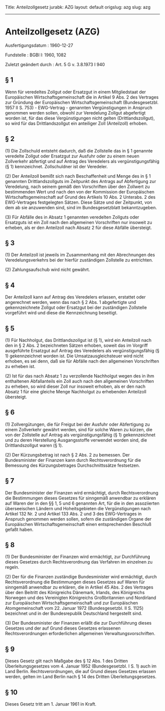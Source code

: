 Title: Anteilzollgesetz
jurabk: AZG
layout: default
origslug: azg
slug: azg

---

# Anteilzollgesetz (AZG)

Ausfertigungsdatum
:   1960-12-27

Fundstelle
:   BGBl I: 1960, 1082

Zuletzt geändert durch
:   Art. 5 G v. 3.8.1973 I 940


## § 1

Wenn für veredeltes Zollgut oder Ersatzgut in einem Mitgliedstaat der
Europäischen Wirtschaftsgemeinschaft die in Artikel 9 Abs. 2 des
Vertrages zur Gründung der Europäischen Wirtschaftsgemeinschaft
(Bundesgesetzbl. 1957 II S. 753) - EWG-Vertrag - genannten
Vergünstigungen in Anspruch genommen werden sollen, obwohl zur
Veredelung Zollgut abgefertigt worden ist, für das diese
Vergünstigungen nicht gelten (Drittlandszollgut), so wird für das
Drittlandszollgut ein anteiliger Zoll (Anteilzoll) erhoben.


## § 2

(1) Die Zollschuld entsteht dadurch, daß die Zollstelle das in § 1
genannte veredelte Zollgut oder Ersatzgut zur Ausfuhr oder zu einem
neuen Zollverkehr abfertigt und auf Antrag des Veredelers als
vergünstigungsfähig (§ 1) kennzeichnet. Zollschuldner ist der
Veredeler.

(2) Der Anteilzoll bemißt sich nach Beschaffenheit und Menge des in §
1 genannten Drittlandszollguts im Zeitpunkt des Antrags auf
Abfertigung zur Veredelung, nach seinem gemäß den Vorschriften über
den Zollwert zu bestimmenden Wert und nach den von der Kommission der
Europäischen Wirtschaftsgemeinschaft auf Grund des Artikels 10 Abs. 2
Unterabs. 2 des EWG-Vertrages festgelegten Sätzen. Diese Sätze und der
Zeitpunkt, von dem ab sie anzuwenden sind, sind im Bundesgesetzblatt
bekanntzugeben.

(3) Für Abfälle des in Absatz 1 genannten veredelten Zollguts oder
Ersatzguts ist ein Zoll nach den allgemeinen Vorschriften nur insoweit
zu erheben, als er den Anteilzoll nach Absatz 2 für diese Abfälle
übersteigt.


## § 3

(1) Der Anteilzoll ist jeweils im Zusammenhang mit den Abrechnungen
des Veredelungsverkehrs bei der hierfür zuständigen Zollstelle zu
entrichten.

(2) Zahlungsaufschub wird nicht gewährt.


## § 4

Der Anteilzoll kann auf Antrag des Veredelers erlassen, erstattet oder
angerechnet werden, wenn das nach § 2 Abs. 1 abgefertigte und
gekennzeichnete Zollgut oder Ersatzgut bei der zuständigen Zollstelle
vorgeführt wird und diese die Kennzeichnung beseitigt.


## § 5

(1) Für Nachholgut, das Drittlandszollgut ist (§ 1), wird ein
Anteilzoll nach den in § 2 Abs. 2 bezeichneten Sätzen erhoben, soweit
das im Vorgriff ausgeführte Ersatzgut auf Antrag des Veredelers als
vergünstigungsfähig (§ 1) gekennzeichnet worden ist. Die
Umsatzausgleichsteuer wird nicht erhoben, es sei denn, daß sie für
Abfälle nach den allgemeinen Vorschriften zu erheben ist.

(2) Ist für das nach Absatz 1 zu verzollende Nachholgut wegen des in
ihm enthaltenen Abfallanteils ein Zoll auch nach den allgemeinen
Vorschriften zu erheben, so wird dieser Zoll nur insoweit erhoben, als
er den nach Absatz 1 für eine gleiche Menge Nachholgut zu erhebenden
Anteilzoll übersteigt.


## § 6

(1) Zollvergütungen, die für Freigut bei der Ausfuhr oder Abfertigung
zu einem Zollverkehr gewährt werden, sind für solche Waren zu kürzen,
die von der Zollstelle auf Antrag als vergünstigungsfähig (§ 1)
gekennzeichnet und zu deren Herstellung Ausgangsstoffe verwendet
worden sind, die Drittlandszollgut waren (§ 1).

(2) Der Kürzungsbetrag ist nach § 2 Abs. 2 zu bemessen. Der
Bundesminister der Finanzen kann durch Rechtsverordnung für die
Bemessung des Kürzungsbetrages Durchschnittssätze festsetzen.


## § 7

Der Bundesminister der Finanzen wird ermächtigt, durch
Rechtsverordnung die Bestimmungen dieses Gesetzes für sinngemäß
anwendbar zu erklären auf Waren der in den §§ 1, 5 und 6 genannten
Art, für die in den assoziierten überseeischen Ländern und
Hoheitsgebieten die Vergünstigungen nach Artikel 132 Nr. 2 und Artikel
133 Abs. 2 und 3 des EWG-Vertrages in Anspruch genommen werden sollen,
sofern die zuständigen Organe der Europäischen Wirtschaftsgemeinschaft
einen entsprechenden Beschluß gefaßt haben.


## § 8

(1) Der Bundesminister der Finanzen wird ermächtigt, zur Durchführung
dieses Gesetzes durch Rechtsverordnung das Verfahren im einzelnen zu
regeln.

(2) Der für die Finanzen zuständige Bundesminister wird ermächtigt,
durch Rechtsverordnung die Bestimmungen dieses Gesetzes auf Waren für
sinngemäß anwendbar zu erklären, die in Artikel 45 Abs. 2 des
Vertrages über den Beitritt des Königreichs Dänemark, Irlands, des
Königreichs Norwegen und des Vereinigten Königreichs Großbritannien
und Nordirland zur Europäischen Wirtschaftsgemeinschaft und zur
Europäischen Atomgemeinschaft vom 22. Januar 1972 (Bundesgesetzbl. II
S. 1125) bezeichnet und in der Bundesrepublik Deutschland hergestellt
sind.

(3) Der Bundesminister der Finanzen erläßt die zur Durchführung dieses
Gesetzes und der auf Grund dieses Gesetzes erlassenen
Rechtsverordnungen erforderlichen allgemeinen Verwaltungsvorschriften.


## § 9

Dieses Gesetz gilt nach Maßgabe des § 12 Abs. 1 des Dritten
Überleitungsgesetzes vom 4. Januar 1952 (Bundesgesetzbl. I S. 1) auch
im Land Berlin. Rechtsverordnungen, die auf Grund dieses Gesetzes
erlassen werden, gelten im Land Berlin nach § 14 des Dritten
Überleitungsgesetzes.


## § 10

Dieses Gesetz tritt am 1. Januar 1961 in Kraft.

